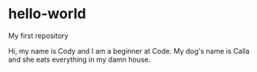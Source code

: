 # hello-world
My first repository

Hi, my name is Cody and I am a beginner at Code. 
My dog's name is Calla and she eats everything in my damn house.
